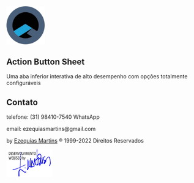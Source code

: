 <img src="Imagens/psi-software.png" width="100"><br>
## Action Button Sheet
Uma aba inferior interativa de alto desempenho com opções totalmente configuráveis

<!--img src="Imagens/psi-biker-1.jpg" width="100" --> 
<!--img src="Imagens/psi-biker-2.jpg" width="100" --> 
<!--img src="Imagens/psi-biker-3.jpg" width="100" --> 

## Contato
<p>telefone: (31) 98410-7540 WhatsApp</p>
<p>email: ezequiasmartins@gmail.com</p>
<p>by <a href="https://ezequiasmartins.blogspot.com/" target="_blank">Ezequias Martins</a> ® 1999-2022 Direitos Reservados</p>
<p><a href="https://ezequiasmartins.blogspot.com/" target="_blank"><img src="Imagens/assinatura.jpg"></a></p>
